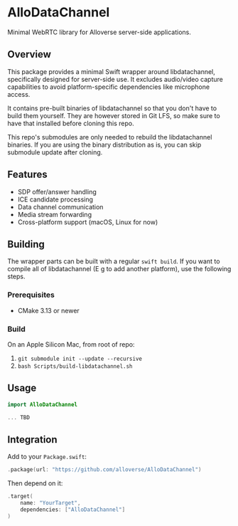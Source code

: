 # AlloDataChannel

Minimal WebRTC library for Alloverse server-side applications.

## Overview

This package provides a minimal Swift wrapper around libdatachannel, specifically designed for server-side use. It excludes audio/video capture capabilities to avoid platform-specific dependencies like microphone access.

It contains pre-built binaries of libdatachannel so that you don't have to build them yourself. They are however stored in Git LFS, so make sure to have that installed before cloning this repo.

This repo's submodules are only needed to rebuild the libdatachannel binaries. If you are using the binary distribution as is, you can skip submodule update after cloning.

## Features

- SDP offer/answer handling
- ICE candidate processing  
- Data channel communication
- Media stream forwarding
- Cross-platform support (macOS, Linux for now)

## Building

The wrapper parts can be built with a regular `swift build`. If you want to compile all of libdatachannel (E g to add another platform), use the following steps.

### Prerequisites

* CMake 3.13 or newer

### Build

On an Apple Silicon Mac, from root of repo:

1. `git submodule init --update --recursive`
2. `bash Scripts/build-libdatachannel.sh`



## Usage

```swift
import AlloDataChannel

... TBD

```

## Integration

Add to your `Package.swift`:

```swift
.package(url: "https://github.com/alloverse/AlloDataChannel")
```

Then depend on it:

```swift
.target(
    name: "YourTarget",
    dependencies: ["AlloDataChannel"]
)
```
